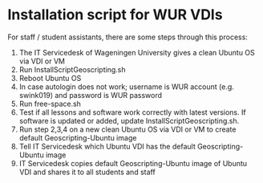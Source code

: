 # Installation script for WUR VDIs

For staff / student assistants, there are some steps through this process:
1. The IT Servicedesk of Wageningen University gives a clean Ubuntu OS via VDI or VM
2. Run InstallScriptGeoscripting.sh
3. Reboot Ubuntu OS
4. In case autologin does not work; username is WUR account (e.g. swink019) and password is WUR password
5. Run free-space.sh
6. Test if all lessons and software work correctly with latest versions. If software is updated or added, update InstallScriptGeoscripting.sh.
7. Run step 2,3,4 on a new clean Ubuntu OS via VDI or VM to create default Geoscripting-Ubuntu image
8. Tell IT Servicedesk which Ubuntu VDI has the default Geoscripting-Ubuntu image
9. IT Servicedesk copies default Geoscripting-Ubuntu image of Ubuntu VDI and shares it to all students and staff 
